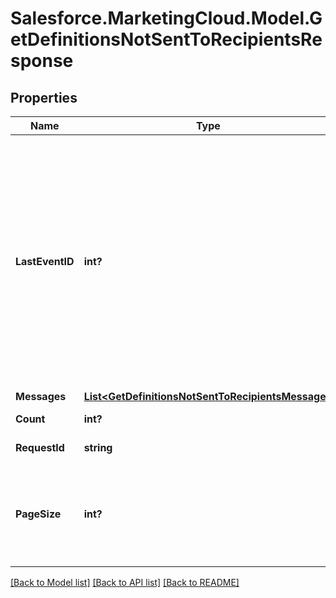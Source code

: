 # Salesforce.MarketingCloud.Model.GetDefinitionsNotSentToRecipientsResponse
## Properties

Name | Type | Description | Notes
------------ | ------------- | ------------- | -------------
**LastEventID** | **int?** | Event ID from which you want the response to start. To obtain the initial event ID, submit a request without a lastEventId. The events in the response are listed top to bottom from oldest to newest | [optional] 
**Messages** | [**List&lt;GetDefinitionsNotSentToRecipientsMessage&gt;**](GetDefinitionsNotSentToRecipientsMessage.md) |  | [optional] 
**Count** | **int?** | Number of pages | [optional] 
**RequestId** | **string** | The ID of the request | [optional] 
**PageSize** | **int?** | Number of definitions, which are array elements, to return per paged response. | [optional] 

[[Back to Model list]](../README.md#documentation-for-models) [[Back to API list]](../README.md#documentation-for-api-endpoints) [[Back to README]](../README.md)

